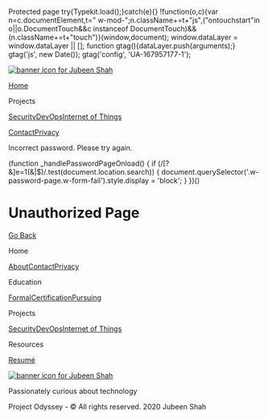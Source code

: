  Protected page        try{Typekit.load();}catch(e){} !function(o,c){var n=c.documentElement,t=" w-mod-";n.className+=t+"js",("ontouchstart"in o||o.DocumentTouch&&c instanceof DocumentTouch)&&(n.className+=t+"touch")}(window,document);    window.dataLayer = window.dataLayer || \[\]; function gtag(){dataLayer.push(arguments);} gtag('js', new Date()); gtag('config', 'UA-167957177-1');

[![banner icon for Jubeen Shah](https://project-odyssey.s3.us-east-2.amazonaws.com/d130db536435d20d7579fafb511ca245.svg)](index.html)

[Home](index.html)

Projects

[Security](projects/security.html)[DevOps](projects/devops.html)[Internet of Things](projects/iot.html)

[Contact](mailto:jnshah2@ncsu.edu)[Privacy](privacy.html)

Incorrect password. Please try again.

(function \_handlePasswordPageOnload() { if (/\[?&\]e=1(&|$)/.test(document.location.search)) { document.querySelector('.w-password-page.w-form-fail').style.display = 'block'; } })()

Unauthorized Page
=================

[Go Back](javascript:history.back();)

Home

[About](index.html)[Contact](mailto:jnshah2@ncsu.edu)[Privacy](privacy.html)

Education

[Formal](education/formal.html)[Certification](education/certifications.html)[Pursuing](education/pursuing.html)

Projects

[Security](projects/security.html)[DevOps](projects/devops.html)[Internet of Things](projects/iot.html)

Resources

[Resumé](https://project-odyssey.s3.us-east-2.amazonaws.com/Odyssey-Resources/Resume/JubeenShah-Resume.pdf)

[![banner icon for Jubeen Shah](https://project-odyssey.s3.us-east-2.amazonaws.com/d130db536435d20d7579fafb511ca245.svg)](index.html)

Passionately curious about technology

Project Odyssey - © All rights reserved. 2020 Jubeen Shah